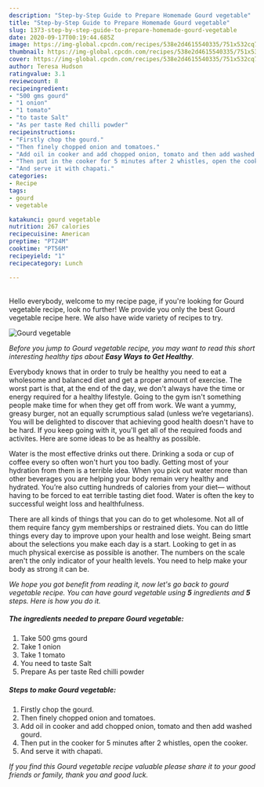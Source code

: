 ```yaml
---
description: "Step-by-Step Guide to Prepare Homemade Gourd vegetable"
title: "Step-by-Step Guide to Prepare Homemade Gourd vegetable"
slug: 1373-step-by-step-guide-to-prepare-homemade-gourd-vegetable
date: 2020-09-17T00:19:44.685Z
image: https://img-global.cpcdn.com/recipes/538e2d4615540335/751x532cq70/gourd-vegetable-recipe-main-photo.jpg
thumbnail: https://img-global.cpcdn.com/recipes/538e2d4615540335/751x532cq70/gourd-vegetable-recipe-main-photo.jpg
cover: https://img-global.cpcdn.com/recipes/538e2d4615540335/751x532cq70/gourd-vegetable-recipe-main-photo.jpg
author: Teresa Hudson
ratingvalue: 3.1
reviewcount: 8
recipeingredient:
- "500 gms gourd"
- "1 onion"
- "1 tomato"
- "to taste Salt"
- "As per taste Red chilli powder"
recipeinstructions:
- "Firstly chop the gourd."
- "Then finely chopped onion and tomatoes."
- "Add oil in cooker and add chopped onion, tomato and then add washed gourd."
- "Then put in the cooker for 5 minutes after 2 whistles, open the cooker."
- "And serve it with chapati."
categories:
- Recipe
tags:
- gourd
- vegetable

katakunci: gourd vegetable 
nutrition: 267 calories
recipecuisine: American
preptime: "PT24M"
cooktime: "PT56M"
recipeyield: "1"
recipecategory: Lunch

---
```

<br>
Hello everybody, welcome to my recipe page, if you're looking for Gourd vegetable recipe, look no further! We provide you only the best Gourd vegetable recipe here. We also have wide variety of recipes to try.
<br>


![Gourd vegetable](https://img-global.cpcdn.com/recipes/538e2d4615540335/751x532cq70/gourd-vegetable-recipe-main-photo.jpg)

<i>Before you jump to Gourd vegetable recipe, you may want to read this short interesting healthy tips about <strong>Easy Ways to Get Healthy</strong>.</i>

Everybody knows that in order to truly be healthy you need to eat a wholesome and balanced diet and get a proper amount of exercise. The worst part is that, at the end of the day, we don't always have the time or energy required for a healthy lifestyle. Going to the gym isn't something people make time for when they get off from work. We want a yummy, greasy burger, not an equally scrumptious salad (unless we’re vegetarians). You will be delighted to discover that achieving good health doesn't have to be hard. If you keep going with it, you'll get all of the required foods and activites. Here are some ideas to be as healthy as possible.

Water is the most effective drinks out there. Drinking a soda or cup of coffee every so often won't hurt you too badly. Getting most of your hydration from them is a terrible idea. When you pick out water more than other beverages you are helping your body remain very healthy and hydrated. You’re also cutting hundreds of calories from your diet— without having to be forced to eat terrible tasting diet food. Water is often the key to successful weight loss and healthfulness.

There are all kinds of things that you can do to get wholesome. Not all of them require fancy gym memberships or restrained diets. You can do little things every day to improve upon your health and lose weight. Being smart about the selections you make each day is a start. Looking to get in as much physical exercise as possible is another. The numbers on the scale aren't the only indicator of your health levels. You need to help make your body as strong it can be. 


<i>We hope you got benefit from reading it, now let's go back to gourd vegetable recipe. You can have gourd vegetable using <strong>5</strong> ingredients and <strong>5</strong> steps. Here is how you do it.
</i>

##### The ingredients needed to prepare Gourd vegetable:

1. Take 500 gms gourd
1. Take 1 onion
1. Take 1 tomato
1. You need to taste Salt
1. Prepare As per taste Red chilli powder


##### Steps to make Gourd vegetable:

1. Firstly chop the gourd.
1. Then finely chopped onion and tomatoes.
1. Add oil in cooker and add chopped onion, tomato and then add washed gourd.
1. Then put in the cooker for 5 minutes after 2 whistles, open the cooker.
1. And serve it with chapati.


<i>If you find this Gourd vegetable recipe valuable please share it to your good friends or family, thank you and good luck.</i>
